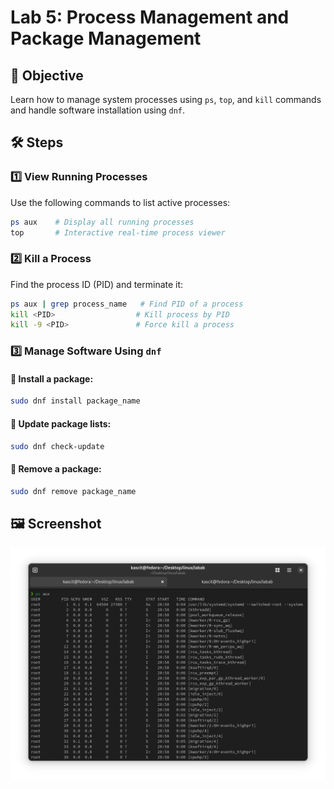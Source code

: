 # Lab 5: Process Management and Package Management  

## 📌 Objective  
Learn how to manage system processes using `ps`, `top`, and `kill` commands and handle software installation using `dnf`.  

## 🛠️ Steps  

### 1️⃣ **View Running Processes**  
Use the following commands to list active processes:  

```bash
ps aux    # Display all running processes  
top       # Interactive real-time process viewer  
```

### 2️⃣ **Kill a Process**  
Find the process ID (PID) and terminate it:  

```bash
ps aux | grep process_name   # Find PID of a process  
kill <PID>                  # Kill process by PID  
kill -9 <PID>               # Force kill a process  
```

### 3️⃣ **Manage Software Using `dnf`**  
#### 🔹 Install a package:  
```bash
sudo dnf install package_name
```
#### 🔹 Update package lists:  
```bash
sudo dnf check-update
```
#### 🔹 Remove a package:  
```bash
sudo dnf remove package_name
```

## 🖼️ **Screenshot**  
![Lab 5 Screenshot](lab5.png)
